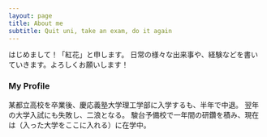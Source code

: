 ```yaml
---
layout: page
title: About me
subtitle: Quit uni, take an exam, do it again
---
```


はじめまして！「紅花」と申します。
日常の様々な出来事や、経験などを書いていきます。よろしくお願いします！

### My Profile

某都立高校を卒業後、慶応義塾大学理工学部に入学するも、半年で中退。
翌年の大学入試にも失敗し、二浪となる。
駿台予備校で一年間の研鑽を積み、現在は（入った大学をここに入れる）に在学中。
